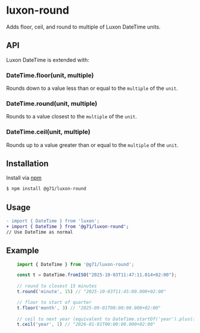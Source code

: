 # luxon-round

Adds floor, ceil, and round to multiple of Luxon DateTime units.


## API
Luxon DateTime is extended with:

### DateTime.floor(unit, multiple)
Rounds down to a value less than or equal to the `multiple` of the `unit`.

### DateTime.round(unit, multiple)
Rounds to a value closest to the `multiple` of the `unit`.

### DateTime.ceil(unit, multiple)
Rounds up to a value greater than or equal to the `multiple` of the `unit`.


## Installation
Install via [npm](https://www.npmjs.com/package/@g71/luxon-round)
```bash
$ npm install @g71/luxon-round
```

## Usage
```diff
- import { DateTime } from 'luxon';
+ import { DateTime } from '@g71/luxon-round';
// Use DateTime as normal
```

## Example
```javascript
    import { DateTime } from '@g71/luxon-round';

    const t = DateTime.fromISO("2025-10-03T11:47:11.014+02:00");
    
    // round to closest 15 minutes
    t.round('minute', 15) // "2025-10-03T11:45:00.000+02:00"

    // floor to start of quarter
    t.floor('month', 3) // "2025-09-01T00:00:00.000+02:00"
    
    // ceil to next year (equivalent to DateTime.startOf('year').plus({year: 1});
    t.ceil('year', 1) // "2026-01-01T00:00:00.000+02:00"
```
